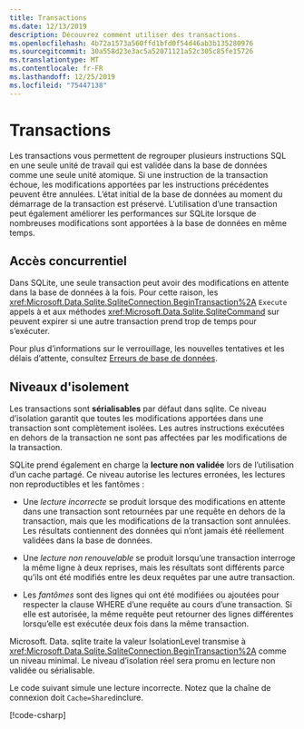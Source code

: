 ```yaml
---
title: Transactions
ms.date: 12/13/2019
description: Découvrez comment utiliser des transactions.
ms.openlocfilehash: 4b72a1573a560ffd1bfd0f54d46ab3b135280976
ms.sourcegitcommit: 30a558d23e3ac5a52071121a52c305c85fe15726
ms.translationtype: MT
ms.contentlocale: fr-FR
ms.lasthandoff: 12/25/2019
ms.locfileid: "75447138"
---
```

# <a name="transactions"></a>Transactions

Les transactions vous permettent de regrouper plusieurs instructions SQL en une seule unité de travail qui est validée dans la base de données comme une seule unité atomique. Si une instruction de la transaction échoue, les modifications apportées par les instructions précédentes peuvent être annulées. L’état initial de la base de données au moment du démarrage de la transaction est préservé. L’utilisation d’une transaction peut également améliorer les performances sur SQLite lorsque de nombreuses modifications sont apportées à la base de données en même temps.

## <a name="concurrency"></a>Accès concurrentiel

Dans SQLite, une seule transaction peut avoir des modifications en attente dans la base de données à la fois. Pour cette raison, les <xref:Microsoft.Data.Sqlite.SqliteConnection.BeginTransaction%2A> `Execute` appels à et aux méthodes <xref:Microsoft.Data.Sqlite.SqliteCommand> sur peuvent expirer si une autre transaction prend trop de temps pour s’exécuter.

Pour plus d’informations sur le verrouillage, les nouvelles tentatives et les délais d’attente, consultez [Erreurs de base de données](database-errors.md).

## <a name="isolation-levels"></a>Niveaux d'isolement

Les transactions sont **sérialisables** par défaut dans sqlite. Ce niveau d’isolation garantit que toutes les modifications apportées dans une transaction sont complètement isolées. Les autres instructions exécutées en dehors de la transaction ne sont pas affectées par les modifications de la transaction.

SQLite prend également en charge la **lecture non validée** lors de l’utilisation d’un cache partagé. Ce niveau autorise les lectures erronées, les lectures non reproductibles et les fantômes :

- Une *lecture incorrecte* se produit lorsque des modifications en attente dans une transaction sont retournées par une requête en dehors de la transaction, mais que les modifications de la transaction sont annulées. Les résultats contiennent des données qui n’ont jamais été réellement validées dans la base de données.

- Une *lecture non renouvelable* se produit lorsqu’une transaction interroge la même ligne à deux reprises, mais les résultats sont différents parce qu’ils ont été modifiés entre les deux requêtes par une autre transaction.

- Les *fantômes* sont des lignes qui ont été modifiées ou ajoutées pour respecter la clause WHERE d’une requête au cours d’une transaction. Si elle est autorisée, la même requête peut retourner des lignes différentes lorsqu’elle est exécutée deux fois dans la même transaction.

Microsoft. Data. sqlite traite la valeur IsolationLevel transmise à <xref:Microsoft.Data.Sqlite.SqliteConnection.BeginTransaction%2A> comme un niveau minimal. Le niveau d’isolation réel sera promu en lecture non validée ou sérialisable.

Le code suivant simule une lecture incorrecte. Notez que la chaîne de connexion doit `Cache=Shared`inclure.

[!code-csharp[](../../../../samples/snippets/standard/data/sqlite/DirtyReadSample/Program.cs?name=snippet_DirtyRead)]

